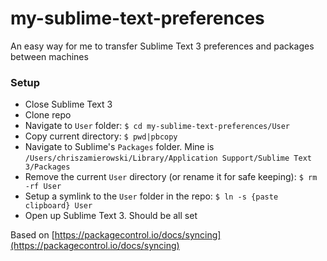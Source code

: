 # my-sublime-text-preferences

An easy way for me to transfer Sublime Text 3 preferences and packages between machines

### Setup
- Close Sublime Text 3
- Clone repo
- Navigate to `User` folder: `$ cd my-sublime-text-preferences/User`
- Copy current directory: `$ pwd|pbcopy`
- Navigate to Sublime's `Packages` folder. Mine is `/Users/chriszamierowski/Library/Application Support/Sublime Text 3/Packages`
- Remove the current `User` directory (or rename it for safe keeping): `$ rm -rf User`
- Setup a symlink to the `User` folder in the repo: `$ ln -s {paste clipboard} User`
- Open up Sublime Text 3. Should be all set

Based on [https://packagecontrol.io/docs/syncing](https://packagecontrol.io/docs/syncing)
